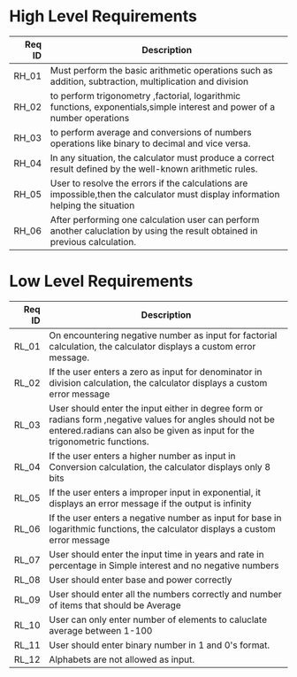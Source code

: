 # High Level Requirements
|Req ID |Description   |
|--:|---|
|RH_01   |Must perform the basic arithmetic operations such as addition, subtraction, multiplication and division|  
|RH_02   |to perform trigonometry ,factorial, logarithmic functions, exponentials,simple interest and power of a number operations|
|RH_03   |to perform average and conversions of numbers operations like binary to decimal and vice versa. |
|RH_04   |In any situation, the calculator must produce a correct result defined by the well-known arithmetic rules.|
|RH_05  |User to resolve the errors if the calculations are impossible,then the calculator must display information helping the situation    |
|RH_06  |After performing one calculation user can perform another caluclation by using the result obtained in previous calculation.|

# Low Level  Requirements
|Req ID   |Description   |
|--:|---|
|RL_01   |On encountering negative number as input for factorial calculation, the calculator displays a custom error message.   |
|RL_02   |If the user enters a zero as input for denominator in division calculation, the calculator displays a custom error message   |
|RL_03   |User should enter the input either in degree form or radians form ,negative values for angles should not be entered.radians can also be given as input for the trigonometric functions.  |
|RL_04   |If the user enters a higher number as input  in Conversion calculation, the calculator displays only 8 bits|
|RL_05   |If the user enters a improper input in exponential, it displays an error message if the output is infinity   |
|RL_06   |If the user enters a negative number as input for base in logarithmic functions, the calculator displays a custom error message   |
|RL_07   |User should enter the input time in years and rate in percentage in Simple interest and no negative numbers   |
|RL_08   |User should enter base and power correctly   |
|RL_09   |User should enter all the numbers correctly and number of items that should be Average   |
|RL_10   |User can only enter number of elements to caluclate average between 1-100|    |
|RL_11   |User should enter binary number in 1 and 0's format.
|RL_12   | Alphabets are not allowed as input.
